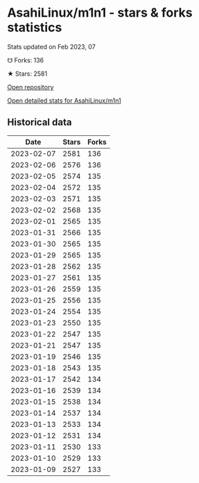 # AsahiLinux/m1n1 - stars & forks statistics

Stats updated on Feb 2023, 07

☋ Forks: 136

★ Stars: 2581

[Open repository](https://github.com/AsahiLinux/m1n1)

[Open detailed stats for AsahiLinux/m1n1](https://reviewgithub.com/rep/AsahiLinux/m1n1)

## Historical data
| Date | Stars | Forks |
|------|-------|-------|
| 2023-02-07 | 2581 | 136 | 
| 2023-02-06 | 2576 | 136 | 
| 2023-02-05 | 2574 | 135 | 
| 2023-02-04 | 2572 | 135 | 
| 2023-02-03 | 2571 | 135 | 
| 2023-02-02 | 2568 | 135 | 
| 2023-02-01 | 2565 | 135 | 
| 2023-01-31 | 2566 | 135 | 
| 2023-01-30 | 2565 | 135 | 
| 2023-01-29 | 2565 | 135 | 
| 2023-01-28 | 2562 | 135 | 
| 2023-01-27 | 2561 | 135 | 
| 2023-01-26 | 2559 | 135 | 
| 2023-01-25 | 2556 | 135 | 
| 2023-01-24 | 2554 | 135 | 
| 2023-01-23 | 2550 | 135 | 
| 2023-01-22 | 2547 | 135 | 
| 2023-01-21 | 2547 | 135 | 
| 2023-01-19 | 2546 | 135 | 
| 2023-01-18 | 2543 | 135 | 
| 2023-01-17 | 2542 | 134 | 
| 2023-01-16 | 2539 | 134 | 
| 2023-01-15 | 2538 | 134 | 
| 2023-01-14 | 2537 | 134 | 
| 2023-01-13 | 2533 | 134 | 
| 2023-01-12 | 2531 | 134 | 
| 2023-01-11 | 2530 | 133 | 
| 2023-01-10 | 2529 | 133 | 
| 2023-01-09 | 2527 | 133 | 

